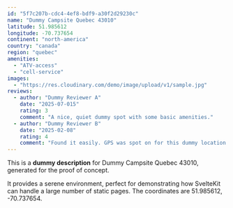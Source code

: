 ```yaml
---
id: "5f7c207b-cdc4-4ef8-bdf9-a30f2d29230c"
name: "Dummy Campsite Quebec 43010"
latitude: 51.985612
longitude: -70.737654
continent: "north-america"
country: "canada"
region: "quebec"
amenities:
  - "ATV-access"
  - "cell-service"
images:
  - "https://res.cloudinary.com/demo/image/upload/v1/sample.jpg"
reviews:
  - author: "Dummy Reviewer A"
    date: "2025-07-015"
    rating: 3
    comment: "A nice, quiet dummy spot with some basic amenities."
  - author: "Dummy Reviewer B"
    date: "2025-02-08"
    rating: 4
    comment: "Found it easily. GPS was spot on for this dummy location."
---
```


This is a **dummy description** for Dummy Campsite Quebec 43010, generated for the proof of concept.

It provides a serene environment, perfect for demonstrating how SvelteKit can handle a large number of static pages. The coordinates are 51.985612, -70.737654.
